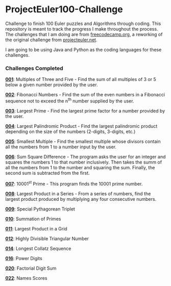 # ProjectEuler100-Challenge

Challenge to finish 100 Euler puzzles and Algorithms through coding. This repository is meant to track the progress I make throughout the process. The challenges that I am doing are from [freecodecamp.org](https://www.freecodecamp.org/learn/coding-interview-prep/project-euler/), a reworking of the original challenge from [projecteuler.net](https://projecteuler.net/archives).

I am going to be using Java and Python as the coding languages for these challenges.

### Challenges Completed

**[001](https://github.com/jcreighton669/ProjectEuler100-Challenge/tree/master/001:%20Multiples%20Of%20Three%20and%20Five)**: Multiples of Three and Five - Find the sum of all multiples of 3 or 5 below a given number provided by the user.

**[002](https://github.com/jcreighton669/ProjectEuler100-Challenge/tree/master/002:%20FibonacciNumbers)**: Fibonacci Numbers - Find the sum of the even numbers in a Fibonacci sequence not to exceed the n<sup>th</sup> number supplied by the user.

**[003](https://github.com/jcreighton669/ProjectEuler100-Challenge/tree/master/003:%20Largest%20Prime)**: Largest Prime - Find the largest prime factor for a number provided by the user.

**[004](https://github.com/jcreighton669/ProjectEuler100-Challenge/tree/master/004:%20Palindromic%20Product)**: Largest Palindromic Product - Find the largest palindromic product depending on the size of the numbers (2-digits, 3-digits, etc.)

**[005](https://github.com/jcreighton669/ProjectEuler100-Challenge/tree/master/005:%20Smallest%20Multiple)**: Smallest Multiple - Find the smallest multiple whose divisors contain all the numbers from 1 to a number input by the user.

**[006](https://github.com/jcreighton669/ProjectEuler100-Challenge/tree/master/006:%20Sum%20Square%20Difference)**: Sum Square Difference - The program asks the user for an integer and squares the numbers 1 to that number inclusively. Then takes the summ of all the numbers from 1 to the number and squaring the sum. Finally, the second sum is subtracted from the first.

**[007](https://github.com/jcreighton669/ProjectEuler100-Challenge/tree/master/007:%2010001st%20Prime)**: 10001<sup>st</sup> Prime - This program finds the 10001 prime number.

**[008](https://github.com/jcreighton669/ProjectEuler100-Challenge/tree/master/008:%20Largest%20Product%20in%20a%20Series)**: Largest Product in a Series - From a series of numbers, find the largest product produced by multiplying any four consecutive numbers.

**[009](https://github.com/jcreighton669/ProjectEuler100-Challenge/tree/master/009:%20Special%20Pythagorean%20Triplet)**: Special Pythagorean Triplet

**[010](https://github.com/jcreighton669/ProjectEuler100-Challenge/tree/master/010:%20Summation%20of%20Primes)**: Summation of Primes

**[011](https://github.com/jcreighton669/ProjectEuler100-Challenge/tree/master/011:%20Largest%20Product%20in%20a%20Grid)**: Largest Product in a Grid

**[012](https://github.com/jcreighton669/ProjectEuler100-Challenge/tree/master/012:%20Highly%20Divisible%20Triangular%20Number)**: Highly Divisible Triangular Number

**[014](https://github.com/jcreighton669/ProjectEuler100-Challenge/tree/master/014:%20Longest%20Collatz%20Sequence)**: Longest Collatz Sequence

**[016](https://github.com/jcreighton669/ProjectEuler100-Challenge/tree/master/016:%20Power%20Digits)**: Power Digits

**[020](https://github.com/jcreighton669/ProjectEuler100-Challenge/tree/master/020:%20Factorial%20digit%20sum)**: Factorial Digit Sum

**[022](https://github.com/jcreighton669/ProjectEuler100-Challenge/tree/master/022:%20Names%20scores)**: Names Scores
